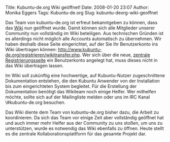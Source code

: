 Title: Kubuntu-de.org Wiki geöffnet!
Date: 2008-01-20 23:07
Author: Monika Eggers
Tags: Kubuntu-de.org
Slug: kubuntu-deorg-wiki-geoffnet

Das Team von kubuntu-de.org ist erfreut bekanntgeben zu können, dass das
[Wiki](http://wiki.kubuntu-de.org/) nun geöffnet wurde. Damit können
sich alle Mitglieder unserer Community nun vollständig im Wiki
beteiligen. Aus technischen Gründen ist es allerdings nicht möglich alle
Accounts automatisch zu übernehmen. Wir haben deshalb diese Seite
eingerichtet, auf der Sie Ihr Benutzerkonto ins Wiki übertragen können:
<http://www.kubuntu-de.org/registrieren/wikitransfer.php>. Wer sich über
die neue, [zentrale
Registrierungsseite](http://www.kubuntu-de.org/registrieren/) ein
Benutzerkonto angelegt hat, muss dieses nicht in das Wiki übertragen
lassen.

</p>
Im Wiki soll zukünftig eine hochwertige, auf Kubuntu-Nutzer
zugeschnittene Dokumentation entstehen, die den Kubuntu Anwender von der
Installation bis zum eingerichteten System begleitet. Für die Erstellung
der Dokumentation benötigt das Wikiteam noch einige Helfer. Wer
mithelfen möchte, sollte sich auf der Mailingliste <team@kubuntu-de.org>
melden oder uns im IRC Kanal \#kubuntu-de.org besuchen.

</p>
Das Wiki diente dem Team von kubuntu-de.org bisher dazu, die Arbeit zu
koordinieren. Da sich das Team vor einige Zeit aber vollständig geöffnet
hat und auch immer mehr Helfer aus der Community zu uns stoßen, um uns
zu unterstützen, wurde es notwendig das Wiki ebenfalls zu öffnen. Heute
stellt es die zentrale Kollaborationsplattform für das gesamte Projekt
dar.

</p>
<!--break--><!--break-->
